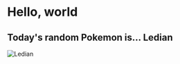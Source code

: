 # Hello, world 

## Today's random Pokemon is... Ledian

![Ledian](https://raw.githubusercontent.com/PokeAPI/sprites/master/sprites/pokemon/shiny/166.png)